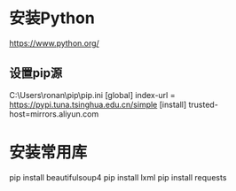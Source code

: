 # 安装Python
  https://www.python.org/
 
## 设置pip源
  C:\Users\ronan\pip\pip.ini
  [global]
  index-url = https://pypi.tuna.tsinghua.edu.cn/simple
  [install]
  trusted-host=mirrors.aliyun.com

# 安装常用库
  pip install beautifulsoup4
  pip install lxml
  pip install requests
